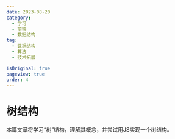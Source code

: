 ```yaml
---
date: 2023-08-20
category:
  - 学习
  - 前端
  - 数据结构
tag:
  - 数据结构
  - 算法
  - 技术拓展

isOriginal: true
pageview: true
order: 4
---
```


# **树结构**

本篇文章将学习“树”结构，理解其概念，并尝试用JS实现一个树结构。
<!-- more -->